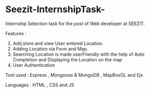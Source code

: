 # Seezit-InternshipTask-
Internship Selection task for the post of Web developer at SEEZIT.

Features : 
1. Add,store and view User entered Location.
2. Adding Location via Form and Map.
3. Searching Location is made userFriendly with the help 
   of Auto Completion and Displaying the Location on the map 
4. User Authentication


Tool used : 
Express , Mongoose & MongoDB , MapBoxGL and Ejs

Languages : HTML , CSS and JS

